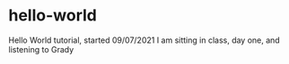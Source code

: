 # hello-world
Hello World tutorial, started 09/07/2021
I am sitting in class, day one, and listening to Grady
